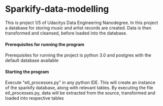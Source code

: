 # Sparkify-data-modelling

This is project 1/5 of Udacitys Data Engineering Nanodegree. In this project a database for storing 
music and artist records are created. Data is then transformed and cleansed, before loaded into 
the database.

#### Prerequisites for running the program
Prerequisites for running the project is python 3.0 and postgres with the default database available

#### Starting the program
Execute "etl_processes.py" in any python IDE. This will create an instance of the sparkify database, 
along with relevant tables. By executing the file etl_processes.py, data will be extracted from the 
source, transformed and loaded into respective tables
